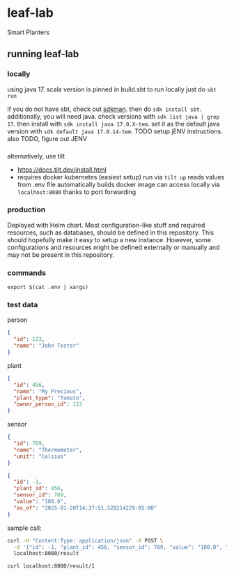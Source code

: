 # leaf-lab
Smart Planters

## running leaf-lab

### locally
using java 17. scala version is pinned in build.sbt
to run locally just do `sbt run`

if you do not have sbt, check out [sdkman](https://sdkman.io/).
then do `sdk install sbt`. additionally, you will need java. check versions with `sdk list java | grep 17`. then install with `sdk install java 17.0.X-tem`. 
set it as the default java version with `sdk default java 17.0.14-tem`. TODO setup jENV instructions. also TODO, figure out JENV

### 
alternatively, use tilt
- https://docs.tilt.dev/install.html
- requires docker kubernetes (easiest setup)
run via `tilt up`
reads values from .env file
automatically builds docker image
can access locally via `localhost:8080` thanks to port forwarding

### production
Deployed with Helm chart.
Most configuration-like stuff and required resources, such as databases, should be defined in this repository. 
This should hopefully make it easy to setup a new instance.
However, some configurations and resources might be defined externally or manually and may not be present in this repository.

### commands
`export $(cat .env | xargs)`

### test data

person

```json
{
  "id": 123,
  "name": "John Tester"
}
```

plant
```json
{
  "id": 456,
  "name": "My Precious",
  "plant_type": "Tomato",
  "owner_person_id": 123
}
```

sensor
```json
{
  "id": 789,
  "name": "Thermometer",
  "unit": "Celsius"
}
```

```json
{
  "id": -1,
  "plant_id": 456,
  "sensor_id": 789,
  "value": "100.0",
  "as_of": "2025-01-20T14:37:51.528214229-05:00"
}
```

sample call:
```bash
curl -H "Content-Type: application/json" -X POST \
  -d '{"id": -1, "plant_id": 456, "sensor_id": 789, "value": "100.0", "as_of": "2025-01-20T14:37:51.528214229-05:00"}' \
  localhost:8080/result
```

```bash
curl localhost:8080/result/1
```